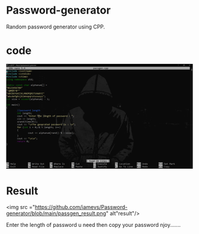# Password-generator
Random password generator using CPP.

# code 

<img src = "https://raw.githubusercontent.com/iamevs/Password-generator/main/passgen_code.png" alt = "code"/>

# Result

<img src ="https://github.com/iamevs/Password-generator/blob/main/passgen_result.png" alt"result"/>

Enter the length of password u need
then copy your password
njoy.......

